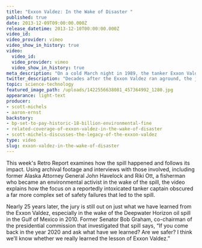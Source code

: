 ```yaml
---
title: "Exxon Valdez: In the Wake of Disaster "
published: true
date: 2013-12-09T09:00:00.000Z
release_datetime: 2013-12-10T00:00:00.000Z
video_id:
video_provider: vimeo
video_show_in_history: true
video:
  video_id:
  video_provider: vimeo
  video_show_in_history: true
meta_description: "On a cold March night in 1989, the tanker Exxon Valdez ran aground off the coast of Southern Alaska, spilling 11 million gallons of crude oil into the waters of Prince William Sound and creating one of the worst oil spills in American history. "
twitter_description: "Decades after the Exxon Valdez ran aground, the jury is still out on just what we have learned: "
topic: science-technology
featured_image_path: /uploads/1422556638081_457364992_1280.jpg
appearance: light-text
producer:
- scott-michels
- aaron-ernst
backstory:
- bp-set-to-pay-historic-18-billion-environmental-fine
- related-coverage-of-exxon-valdez-in-the-wake-of-disaster
- scott-michels-discusses-the-legacy-of-the-exxon-valdez
type: video
slug: exxon-valdez-in-the-wake-of-disaster
---
```


This week's Retro Report examines how the spill happened and follows its impact. Using archival footage and interviews with those involved, including former Alaska Attorney General John Havelock and Riki Ott, a fisherman who became an environmental activist in the wake of the spill, the video explains how the focus on a reportedly intoxicated tanker captain obscured a far more complex set of safety failures that led to the spill.

Nearly 25 years later, the jury is still out on just what we have learned from the Exxon Valdez, especially in the wake of the Deepwater Horizon oil spill in the Gulf of Mexico in 2010. Former Senator Bob Graham, co-chairman of the presidential commission that investigated that spill says, “If you come back in the year 2020 and ask what have we learned? Are we safer? I think we’ll know whether we really learned the lesson of Exxon Valdez.”

